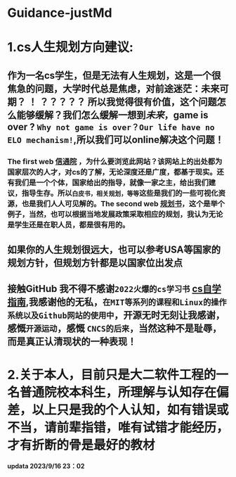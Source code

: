 # Guidance-justMd
# **1.cs人生规划方向建议:**
## 作为一名cs学生，但是无法有人生规划，这是一个很焦急的问题，大学时代总是焦虑，对前途迷茫：**未来可期？ ！ ？？？？？** 所以我觉得很有价值，这个问题怎么能够缓解？我们怎么缓解一想到*未来*，game is over ? `Why not game is over？Our life have no ELO mechanism!`,所以我们可以online解决这个问题！
### The first web [信通院](http://www.caict.ac.cn) ，为什么要浏览此网站？该网站上的出处都为国家层次的人才，对cs的了解，无论深度还是广度，都基于现实。还有我们是一个个体，国家给出的指导，就像一家之主，给出我们建议，指导生存。所以`白皮书，相关规划，等等`这些是我们的一些可视化资源，也是我们人人可见解的。The second web [规划书](https://www.gov.cn/xinwen/2021-03/13/content_5592681.htm)，这个是举个例子，当然，也可以根据当地发展政策采取相应的规划，我认为无论是学生还是在职人员，都是很有用的。
## **如果你的人生规划很远大，也可以参考USA等国家的规划方针，但规划方针都是以国家位出发点**
## 接触GitHub 我不得不感谢`2022火爆的cs学习书` [cs自学指南](https://csdiy.wiki/),我感谢他的无私，`在MIT等系列的课程和Linux的操作系统以及Github网站的使用中`，**开源**无时无刻让我感谢，感慨`开源运动`，感慨 `CNCS的后来`，当然这种不是耻辱，而是真正认清现状的一种表现！
# **2.关于本人，目前只是大二软件工程的一名普通院校本科生，所理解与认知存在偏差，以上只是我的个人认知，如有错误或不当，请前辈指错，唯有试错才能经历，才有折断的骨是最好的教材**
####                                                                                                    updata 2023/9/16 23：02
